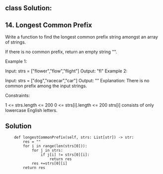 ## class Solution:
## 14. Longest Common Prefix

Write a function to find the longest common prefix string amongst an array of strings.

If there is no common prefix, return an empty string "".

 

Example 1:

Input: strs = ["flower","flow","flight"]
Output: "fl"
Example 2:

Input: strs = ["dog","racecar","car"]
Output: ""
Explanation: There is no common prefix among the input strings.
 

Constraints:

1 <= strs.length <= 200
0 <= strs[i].length <= 200
strs[i] consists of only lowercase English letters.

## Solution 
```
    def longestCommonPrefix(self, strs: List[str]) -> str:
        res = ""
        for i in range(len(strs[0])):
            for j in strs:
                if j[i] != strs[0][i]:
                    return res
            res +=strs[0][i]
        return res
```
